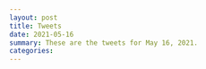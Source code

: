 ```yaml
---
layout: post
title: Tweets
date: 2021-05-16
summary: These are the tweets for May 16, 2021.
categories:
---
```


